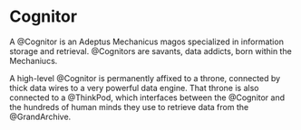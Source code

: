 Cognitor
========

A @Cognitor is an Adeptus Mechanicus magos specialized in information storage and retrieval.
@Cognitors are savants, data addicts, born within the Mechaniucs.

A high-level @Cognitor is permanently affixed to a throne, connected by thick data wires to a very powerful data engine.
That throne is also connected to a @ThinkPod, which interfaces between the @Cognitor and the hundreds of human minds they use to retrieve data from the @GrandArchive.

